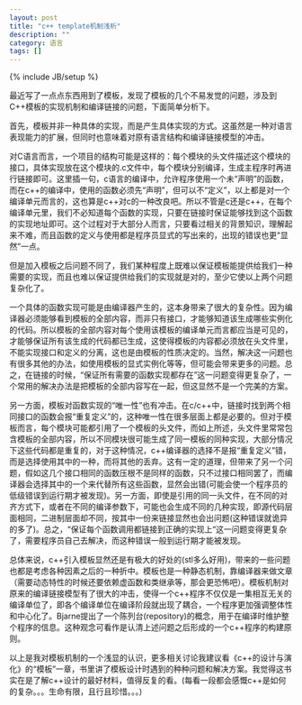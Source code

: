 ```yaml
---
layout: post
title: "c++ template机制浅析"
description: ""
category: 语言
tags: []
---
```

{% include JB/setup %}


最近写了一点点东西用到了模板，发现了模板的几个不易发觉的问题，涉及到C++模板的实现机制和编译链接的问题，下面简单分析下。

首先，模板并非一种具体的实现，而是产生具体实现的方式。这虽然是一种对语言表现能力的扩展，但同时也意味着对原有语言结构和编译链接模型的冲击。

对C语言而言，一个项目的结构可能是这样的：每个模块的头文件描述这个模块的接口，具体实现放在这个模块的.c文件中，每个模块分别编译，生成主程序时再进行链接即可。这里插一句，c语言的编译中，允许程序使用一个未“声明”的函数，而在c++的编译中，使用的函数必须先“声明”，但可以不“定义”，以上都是对一个编译单元而言的，这也算是c++对c的一种改良吧。所以不管是c还是c++，在每个编译单元里，我们不必知道每个函数的实现，只要在链接时保证能够找到这个函数的实现地址即可。这个过程对于大部分人而言，只要看过相关的背景知识，理解起来不难，而且函数的定义与使用都是程序员显式的写出来的，出现的错误也更“显然”一点。

但是加入模板之后问题不同了，我们某种程度上既难以保证模板能提供给我们一种需要的实现，而且也难以保证提供给我们的实现就是对的，至少它使以上两个问题复杂化了。

一个具体的函数实现可能是由编译器产生的，这本身带来了很大的复杂性。因为编译器必须能够看到模板的全部内容，而非只有接口，才能够知道该生成哪些实例化的代码。所以模板的全部内容对每个使用该模板的编译单元而言都应当是可见的，才能够保证所有该生成的代码都已生成，这使得模板的内容都必须放在头文件里，不能实现接口和定义的分离，这也是由模板的性质决定的。当然，解决这一问题也有很多其他的办法，如使用模板的显式实例化等等，但可能会带来更多的问题。总之，在链接的时候，“保证所有需要的函数实现都存在”这一问题变得更复杂了，一个常用的解决办法是把模板的全部内容写在一起，但这显然不是一个完美的方案。

另一方面，模板对函数实现的“唯一性”也有冲击。在c/c++中，链接时找到两个相同接口的函数会报“重复定义”的，这种唯一性在很多层面上都是必要的。但对于模板而言，每个模块可能都引用了一个模板的头文件，而如上所述，头文件里常常包含模板的全部内容，所以不同模块很可能生成了同一模板的同种实现，大部分情况下这些代码都是重复的，对于这种情况，c++编译器的选择不是报“重复定义”错，而是选择使用其中的一种，而将其他的丢弃。这有一定的道理，但带来了另一个问题，假如这几个接口相同的函数压根不是同样的函数，只不过接口相同罢了，而编译器会选择其中的一个来代替所有这些函数，显然会出错(可能会使一个程序员的低级错误到运行期才被发现)。另一方面，即使是引用的同一头文件，在不同的对齐方式下，或者在不同的编译参数下，可能也会生成不同的几种实现，即源代码层面相同，二进制层面却不同，按其中一份来链接显然也会出问题(这种错误就诡异的多了)。总之，“保证每个函数调用都链接到正确的实现上“这一问题变得更复杂了，需要程序员自己去解决，而这种错误一般到运行期才能被发现。

总体来说，c++引入模板显然还是有极大的好处的(stl多么好用)，带来的一些问题也都是考虑各种因素之后的一种折中。模板也是一种静态机制，靠编译器来做文章（需要动态特性的时候还要依赖虚函数和类继承等，那会更恐怖吧）。模板机制对原来的编译链接模型有了很大的冲击，使得一个c++程序不仅仅是一集相互无关的编译单位了，即各个编译单位在编译阶段就出现了耦合，一个程序更加强调整体性和中心化了。Bjarne提出了一个陈列台(repository)的概念，用于在编译时维护整个程序的信息。这种观念可看作是认清上述问题之后形成的一个c++程序的构建原则。

以上是我对模板机制的一个浅显的认识，更多相关讨论我建议看《c++的设计与演化》的“模板”一章，书里讲了模板设计时遇到的种种问题和解决方案。我觉得这书实在是了解c++设计的最好材料，值得反复的看。(每看一段都会感慨c++是如何的复杂。。。生命有限，且行且珍惜。。。)


